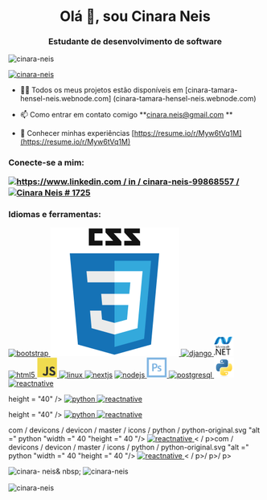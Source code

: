 <h1 align = "center"> Olá 👋, sou Cinara Neis </h1>
<h3 align = "center"> Estudante de desenvolvimento de software </h3>

<p align = "left"> <img src = "https: //komarev.com/ghpvc/?username=cinara-neis&label=Profile%20views&color=0e75b6&style=flat "alt =" cinara-neis "/> </p>

<p align =" left "> <a href =" https : //github.com/ryo-ma/github-profile-trophy "> <img src =" https://github-profile-trophy.vercel.app/?username=cinara-neis "alt =" cinara-neis "/> </a> </p>

- 👨‍💻 Todos os meus projetos estão disponíveis em [cinara-tamara-hensel-neis.webnode.com] (cinara-tamara-hensel-neis.webnode.com)

- 📫 Como entrar em contato comigo **cinara.neis@gmail.com **

- 📄 Conhecer minhas experiências [https://resume.io/r/Myw6tVq1M](https://resume.io/r/Myw6tVq1M)

<h3 align = "left"> Conecte-se a mim: </ h3 >
<p align = "left">
<a href="https://linkedin.com/in/https://www.linkedin.com/in/cinara-neis-99868557/" target="blank"> <img align = "center" src = " https://raw.githubusercontent.com/rahuldkjain/github-profile-readme-generator/master/src/images/icons/Social/linked-in-alt.svg "alt =" https://www.linkedin.com / in / cinara-neis-99868557 / "height =" 30 "width =" 40 "/> </a>
<a href="https://discord.gg/Cinara Neis#1725" target="blank"> <img align = "center" src = "https://raw.githubusercontent.com/rahuldkjain/github-profile-readme-generator/master/src/images/icons/Social/discord.svg" alt = "Cinara Neis # 1725 "height =" 30 "width =" 40 "/> </a>
</p>

<h3 align =" left ">Idiomas e ferramentas: </h3>
<p align = "left"> <a href="https://getbootstrap.com" target="_blank"> <img src = "https://raw.githubusercontent.com/devicons/devicon/master/icons/ bootstrap / bootstrap-plain-wordmark.svg "alt =" bootstrap "width =" 40 "height =" 40 "/> </a> <a href =" https://www.w3schools.com/css/ "target = "_ blank"> <img src = "https://raw.githubusercontent.com/devicons/devicon/master/icons/css3/css3-original-wordmark.svg" alt = "css3" largura = "40" altura = "40" /> </a> <a href="https://www.djangoproject.com/" target="_blank"> <img src = "https: //raw.githubusercontent.com / devicons / devicon / master / icons / django / django-original.svg "alt =" django "width =" 40 "height =" 40 "/> </a> <a href =" https: // dotnet. microsoft.com/ "target =" _ blank "> <img src =" https://raw.githubusercontent.com/devicons/devicon/master/icons/dot-net/dot-net-original-wordmark.svg "alt = "dotnet" width = "40" height = "40" /> </a> <a href="https://www.w3.org/html/" target="_blank"> <img src = "https: //raw.githubusercontent.com/devicons/devicon/master/icons/html5/html5-original-wordmark.svg "alt =" html5 "width =" 40 "height =" 40 "/> </a> <a href = "https: // desenvolvedor.mozilla.org/en-US/docs/Web/JavaScript "target =" _ blank "> <img src =" https://raw.githubusercontent.com/devicons/devicon/master/icons/javascript/javascript-original.svg "alt =" javascript "width =" 40 "height =" 40 "/> </a> <a href="https://www.linux.org/" target="_blank"> <img src =" https : //raw.githubusercontent.com/devicons/devicon/master/icons/linux/linux-original.svg "alt =" linux "width =" 40 "height =" 40 "/> </a> <a href = "https://nextjs.org/" target = "_ blank"> <img src = "https://cdn.worldvectorlogo.com/logos/nextjs-3.svg" alt = "nextjs" largura = "40" altura = "40" /></a> <a href="https://nodejs.org" target="_blank"> <img src = "https://raw.githubusercontent.com/devicons/devicon/master/icons/nodejs/nodejs- original-wordmark.svg "alt =" nodejs "width =" 40 "height =" 40 "/> </a> <a href="https://www.photoshop.com/en" target="_blank"> <img src = "https://raw.githubusercontent.com/devicons/devicon/master/icons/photoshop/photoshop-line.svg" alt = "photoshop" width = "40" height = "40" /> </ a> <a href="https://www.postgresql.org" target="_blank"> <img src = "https: //raw.githubusercontent.com / devicons / devicon / master / icons / postgresql / postgresql-original-wordmark.svg "alt =" postgresql "width =" 40 "height =" 40 "/> </a> <a href =" https: // www.python.org "target =" _ blank "> <img src =" https://raw.githubusercontent.com/devicons/devicon/master/icons/python/python-original.svg "alt =" python "width = "40" height = "40" /> </a> <a href="https://reactnative.dev/" target="_blank"> <img src = "https://reactnative.dev/img/header_logo .svg "alt =" reactnative "width =" 40 "height =" 40 "/> </a> </p>height = "40" /> </a> <a href="https://www.python.org" target="_blank"> <img src = "https://raw.githubusercontent.com/devicons/devicon /master/icons/python/python-original.svg "alt =" python "width =" 40 "height =" 40 "/> </a> <a href =" https://reactnative.dev/ "target = "_blank"> <img src = "https://reactnative.dev/img/header_logo.svg" alt = "reactnative" width = "40" height = "40" /> </a> </p>height = "40" /> </a> <a href="https://www.python.org" target="_blank"> <img src = "https://raw.githubusercontent.com/devicons/devicon /master/icons/python/python-original.svg "alt =" python "width =" 40 "height =" 40 "/> </a> <a href =" https://reactnative.dev/ "target = "_blank"> <img src = "https://reactnative.dev/img/header_logo.svg" alt = "reactnative" width = "40" height = "40" /> </a> </p>com / devicons / devicon / master / icons / python / python-original.svg "alt =" python "width =" 40 "height =" 40 "/> </a> <a href =" https: // reactnative. dev / "target =" _ blank "> <img src =" https://reactnative.dev/img/header_logo.svg "alt =" reactnative "width =" 40 "height =" 40 "/> </a> < / p>com / devicons / devicon / master / icons / python / python-original.svg "alt =" python "width =" 40 "height =" 40 "/> </a> <a href =" https: // reactnative. dev / "target =" _ blank "> <img src =" https://reactnative.dev/img/header_logo.svg "alt =" reactnative "width =" 40 "height =" 40 "/> </a> < / p>/ p>/ p>

<p> <img align = "left" src = "https://github-readme-stats.vercel.app/api/top-langs?username=cinara-neis&show_icons=true&locale=en&layout=compact" alt = "cinara- neis "/> </p>

<p> & nbsp; <img align =" center "src =" https://github-readme-stats.vercel.app/api?username=cinara-neis&show_icons=true&locale=en "alt = "cinara-neis" /> </p>

<p> <img align = "center" src = "https://github-readme-streak-stats.herokuapp.com/?user=cinara-neis&" alt = "cinara-neis" /> </p>
